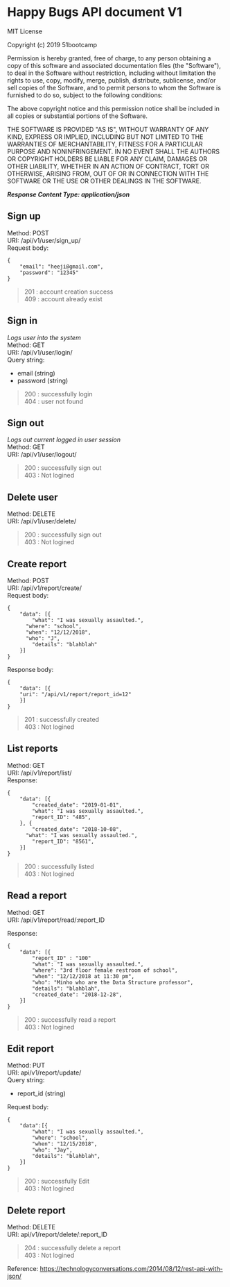 # Happy Bugs API document V1

MIT License

 Copyright (c) 2019 51bootcamp

 Permission is hereby granted, free of charge, to any person obtaining a copy
of this software and associated documentation files (the "Software"), to deal
in the Software without restriction, including without limitation the rights
to use, copy, modify, merge, publish, distribute, sublicense, and/or sell
copies of the Software, and to permit persons to whom the Software is
furnished to do so, subject to the following conditions:

 The above copyright notice and this permission notice shall be included in all
copies or substantial portions of the Software.

 THE SOFTWARE IS PROVIDED "AS IS", WITHOUT WARRANTY OF ANY KIND, EXPRESS OR
IMPLIED, INCLUDING BUT NOT LIMITED TO THE WARRANTIES OF MERCHANTABILITY,
FITNESS FOR A PARTICULAR PURPOSE AND NONINFRINGEMENT. IN NO EVENT SHALL THE
AUTHORS OR COPYRIGHT HOLDERS BE LIABLE FOR ANY CLAIM, DAMAGES OR OTHER
LIABILITY, WHETHER IN AN ACTION OF CONTRACT, TORT OR OTHERWISE, ARISING FROM,
OUT OF OR IN CONNECTION WITH THE SOFTWARE OR THE USE OR OTHER DEALINGS IN THE
SOFTWARE.

***Response Content Type: application/json***

## Sign up
Method: POST   
URI: /api/v1/user/sign_up/  
Request body:
```
{    
    "email": "heeji@gmail.com",
    "password": "12345"
}
```
> 201 : account creation success  
> 409 : account already exist

## Sign in
*Logs user into the system*  
Method: GET  
URI: /api/v1/user/login/    
Query string:  
- email (string)  
- password (string)  
> 200 : successfully login  
> 404 : user not found  

## Sign out
*Logs out current logged in user session*  
Method: GET  
URI: /api/v1/user/logout/
> 200 : successfully sign out  
> 403 : Not logined  

## Delete user
Method: DELETE  
URI: /api/v1/user/delete/    
> 200 : successfully sign out  
> 403 : Not logined  

## Create report
Method: POST  
URI:  /api/v1/report/create/  
Request body:  
```
{
    "data": [{
        "what": "I was sexually assaulted.",
	  "where": "school",
	  "when": "12/12/2018",
	  "who": "J",
        "details": "blahblah"
    }]
}
```
Response body:
```
{
    "data": [{
	"uri": "/api/v1/report/report_id=12"
    }]
}
```
> 201 : successfully created  
> 403 : Not logined  

## List reports
Method: GET  
URI: /api/v1/report/list/  
Response:
```
{
    "data": [{
        "created_date": "2019-01-01",
        "what": "I was sexually assaulted.",
        "report_ID": "485",
    }, {
        "created_date": "2018-10-08",
	  "what": "I was sexually assaulted.",
        "report_ID": "8561",
    }]
}
```
> 200 : successfully listed  
> 403 : Not logined   

## Read a report
Method: GET  
URI: /api/v1/report/read/:report_ID   

Response:
```
{
    "data": [{
        "report_ID" : "100"
        "what": "I was sexually assaulted.",
        "where": "3rd floor female restroom of school",
        "when": "12/12/2018 at 11:30 pm",
        "who": "Minho who are the Data Structure professor",
        "details": "blahblah",
        "created_date": "2018-12-28",
    }]
}
```
> 200 : successfully read a report  
> 403 : Not logined  

## Edit report 
Method: PUT  
URI: api/v1/report/update/   
Query string:
- report_id (string)

Request body: 
```
{
    "data":[{
        "what": "I was sexually assaulted.",
        "where": "school",
        "when": "12/15/2018",
        "who": "Jay",
        "details": "blahblah",
    }]
}
```
> 200 : successfully Edit  
> 403 : Not logined  

## Delete report
Method: DELETE  
URI: api/v1/report/delete/:report_ID   


> 204 : successfully delete a report  
> 403 : Not logined  


Reference: https://technologyconversations.com/2014/08/12/rest-api-with-json/
